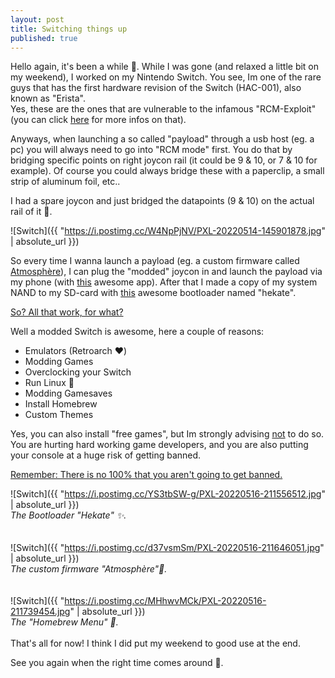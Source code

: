 ```yaml
---
layout: post
title: Switching things up
published: true
---
```


Hello again, it's been a while 👋.
While I was gone (and relaxed a little bit on my weekend), I worked on my Nintendo Switch. 
You see, Im one of the rare guys that has the first hardware revision of the Switch (HAC-001), also known as "Erista".  
Yes, these are the ones that are vulnerable to the infamous "RCM-Exploit" (you can click <a href="https://www.ktemkin.com/faq-fusee-gelee/">here</a> for more infos on that).

Anyways, when launching a so called "payload" through a usb host (eg. a pc) you will always need to go into "RCM mode" first. You do that by bridging specific points on right joycon rail (it could be 9 & 10, or 7 & 10 for example). Of course you could always bridge these with a paperclip, a small strip of aluminum foil, etc.. 

I had a spare joycon and just bridged the datapoints (9 & 10) on the actual rail of it 🤷.


![Switch]({{ "https://i.postimg.cc/W4NpPjNV/PXL-20220514-145901878.jpg" | absolute_url }})

So every time I wanna launch a payload (eg. a custom firmware called <a href="https://github.com/Atmosphere-NX/Atmosphere">Atmosphère</a>), I can plug the "modded" joycon in and launch the payload via my phone (with <a href="https://github.com/MenosGrante/Rekado">this</a> awesome app). 
After that I made a copy of my  system NAND to my SD-card with <a href="https://github.com/CTCaer/hekate">this</a> awesome bootloader named "hekate".

<ins>So? All that work, for what?</ins>

Well a modded Switch is awesome, here a couple of reasons: 

* Emulators (Retroarch ❤️)  
* Modding Games  
* Overclocking your Switch  
* Run Linux 🐧  
* Modding Gamesaves  
* Install Homebrew
* Custom Themes

Yes, you can also install "free games", but Im strongly advising <ins>not</ins> to do so. You are hurting hard working game developers, and you are also putting your console at a huge risk of getting banned.
  
<ins>Remember: There is no 100% that you aren't going to get banned.</ins>

![Switch]({{ "https://i.postimg.cc/YS3tbSW-g/PXL-20220516-211556512.jpg" | absolute_url }})  
*The Bootloader "Hekate" ✨.*
<br>
<br>
<br>
![Switch]({{ "https://i.postimg.cc/d37vsmSm/PXL-20220516-211646051.jpg" | absolute_url }})  
*The custom firmware "Atmosphère"💫.*
<br>
<br>
<br>
![Switch]({{ "https://i.postimg.cc/MHhwvMCk/PXL-20220516-211739454.jpg" | absolute_url }})  
*The "Homebrew Menu" 💎.*
<br>
<br>
That's all for now! I think I did put my weekend to good use at the end.

See you again when the right time comes around 👋.
